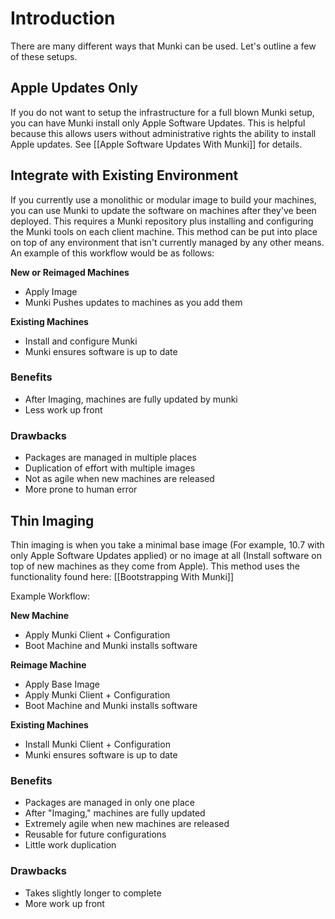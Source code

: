 # Introduction

There are many different ways that Munki can be used.  Let's outline a few of these setups.

## Apple Updates Only

If you do not want to setup the infrastructure for a full blown Munki setup, you can have Munki install only Apple Software Updates.  This is helpful because this allows users without administrative rights the ability to install Apple updates.  See [[Apple Software Updates With Munki]] for details.

## Integrate with Existing Environment

If you currently use a monolithic or modular image to build your machines, you can use Munki to update the software on machines after they've been deployed. This requires a Munki repository plus installing and configuring the Munki tools on each client machine. This method can be put into place on top of any environment that isn't currently managed by any other means.  An example of this workflow would be as follows:

**New or Reimaged Machines**
- Apply Image
- Munki Pushes updates to machines as you add them

**Existing Machines**
- Install and configure Munki
- Munki ensures software is up to date

### Benefits

- After Imaging,  machines are fully updated by munki
- Less work up front

### Drawbacks

- Packages are managed in multiple places
- Duplication of effort with multiple images
- Not as agile when new machines are released
- More prone to human error

## Thin Imaging

Thin imaging is when you take a minimal base image (For example, 10.7 with only Apple Software Updates applied) or no image at all (Install software on top of new machines as they come from Apple).  This method uses the functionality found here: [[Bootstrapping With Munki]]

Example Workflow:

**New Machine**
- Apply Munki Client + Configuration
- Boot Machine and Munki installs software

**Reimage Machine**
- Apply Base Image
- Apply Munki Client + Configuration
- Boot Machine and Munki installs software

**Existing Machines**
- Install Munki Client + Configuration
- Munki ensures software is up to date

### Benefits

- Packages are managed in only one place
- After "Imaging," machines are fully updated
- Extremely agile when new machines are released
- Reusable for future configurations
- Little work duplication

### Drawbacks

- Takes slightly longer to complete
- More work up front